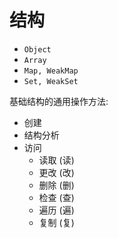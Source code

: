 # 结构

- `Object`
- `Array`
- `Map, WeakMap`
- `Set, WeakSet`


基础结构的通用操作方法:
  - 创建
  - 结构分析
  - 访问
    - 读取 (读)
    - 更改 (改)
    - 删除 (删)
    - 检查 (查)
    - 遍历 (遍)
    - 复制 (复)
